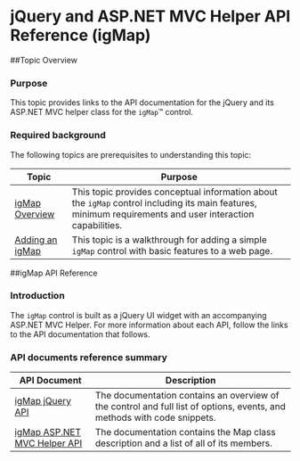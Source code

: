 ﻿<!--
|metadata|
{
    "fileName": "igmap-api-links",
    "controlName": "igMap",
    "tags": ["API","Charting"]
}
|metadata|
-->

# jQuery and ASP.NET MVC Helper API Reference (igMap)



##Topic Overview


### Purpose

This topic provides links to the API documentation for the jQuery and its ASP.NET MVC helper class for the `igMap`™ control.

### Required background

The following topics are prerequisites to understanding this topic:

Topic|Purpose
---|---
[igMap Overview](Overview-igMap.html)|This topic provides conceptual information about the `igMap` control including its main features, minimum requirements and user interaction capabilities.
[Adding an igMap](Adding-igMap.html)|This topic is a walkthrough for adding a simple `igMap` control with basic features to a web page.





##igMap API Reference


### Introduction

The `igMap` control is built as a jQuery UI widget with an accompanying ASP.NET MVC Helper. For more information about each API, follow the links to the API documentation that follows.

### API documents reference summary

API Document|Description
---|---
[igMap jQuery API](%%jQueryApiUrl%%/ui.igMap)|The documentation contains an overview of the control and full list of options, events, and methods with code snippets.
[igMap ASP.NET MVC Helper API](Infragistics.Web.Mvc~Infragistics.Web.Mvc.Map`1.html)|The documentation contains the Map class description and a list of all of its members.





 

 


